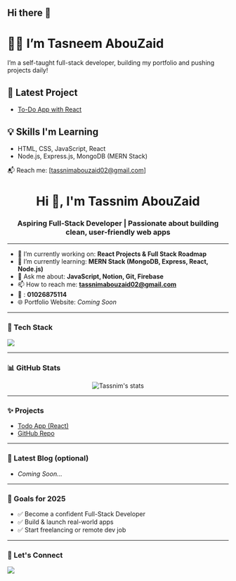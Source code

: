 ## Hi there 👋

# 👩‍💻 I’m Tasneem AbouZaid

I’m a self-taught full-stack developer, building my portfolio and pushing projects daily!

## 🚀 Latest Project
- [To-Do App with React](https://stackblitz.com/~/github.com/Tassnim-AbouZaid/todo-app-react)

## 💡 Skills I'm Learning
- HTML, CSS, JavaScript, React
- Node.js, Express.js, MongoDB (MERN Stack)

📬 Reach me: [tassnimabouzaid02@gmail.com]

<h1 align="center">Hi 👋, I'm Tassnim AbouZaid</h1>
<h3 align="center">Aspiring Full-Stack Developer | Passionate about building clean, user-friendly web apps</h3>

---

- 🔭 I’m currently working on: **React Projects & Full Stack Roadmap**
- 🌱 I’m currently learning: **MERN Stack (MongoDB, Express, React, Node.js)**
- 💬 Ask me about: **JavaScript, Notion, Git, Firebase**
- 📫 How to reach me: **tassnimabouzaid02@gmail.com**
- 📲  : **01026875114**
- 🌐 Portfolio Website: _Coming Soon_

---

### 🧰 Tech Stack
<p>
  <img src="https://skillicons.dev/icons?i=html,css,js,react,nodejs,express,mongodb,firebase,git,github,vscode,figma" />
</p>

---

### 📊 GitHub Stats
<p align="center">
  <img src="https://github-readme-stats.vercel.app/api?username=Tassnim-AbouZaid&show_icons=true&theme=radical" alt="Tassnim's stats" />
</p>

---

### ✨ Projects
- [Todo App (React)](https://stackblitz.com/edit/react-nmn3xwgm)
- [GitHub Repo](https://github.com/Tassnim-AbouZaid/todo-app-react)

---

### 📝 Latest Blog (optional)
- _Coming Soon..._

---

### 🎯 Goals for 2025
- ✅ Become a confident Full-Stack Developer
- ✅ Build & launch real-world apps
- ✅ Start freelancing or remote dev job

---

### 🤝 Let's Connect
<p align="left">
  <a href="mailto:tassnimabouzaid02@gmail.com"><img src="https://img.shields.io/badge/Gmail-D14836?style=for-the-badge&logo=gmail&logoColor=white"/></a>
</p>
